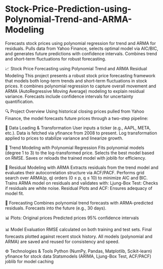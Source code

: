 # Stock-Price-Prediction-using-Polynomial-Trend-and-ARMA-Modeling
Forecasts stock prices using polynomial regression for trend and ARMA for residuals. Pulls data from Yahoo Finance, selects optimal model via AIC/BIC, and generates future predictions with confidence intervals. Combines trend and short-term fluctuations for robust forecasting.

📈 Stock Price Forecasting using Polynomial Trend and ARMA Residual Modeling
This project presents a robust stock price forecasting framework that models both long-term trends and short-term fluctuations in stock prices. It combines polynomial regression to capture overall movement and ARMA (AutoRegressive Moving Average) modeling to explain residual variance. Forecasts include confidence intervals for uncertainty quantification.

🔍 Project Overview
Using historical closing prices pulled from Yahoo Finance, the model forecasts future prices through a two-step pipeline:

🧹 Data Loading & Transformation
User inputs a ticker (e.g., AAPL, META, etc.).
Data is fetched via yfinance from 2008 to present.
Log transformation applied to prices to stabilize variance and linearize growth.

📐 Trend Modeling with Polynomial Regression
Fits polynomial models (degree 1 to 3) to the log-transformed price.
Selects the best model based on RMSE.
Saves or reloads the trained model with joblib for efficiency.

🔁 Residual Modeling with ARMA
Extracts residuals from the trend model and evaluates their autocorrelation structure via ACF/PACF.
Performs grid search over ARMA(p, q) orders (0 ≤ p, q ≤ 10) to minimize AIC and BIC.
Trains ARMA model on residuals and validates with:
Ljung-Box Test: Checks if residuals are white noise.
Residual Plots and ACF: Ensures adequacy of model fit.

🔮 Forecasting
Combines polynomial trend forecasts with ARMA-predicted residuals.
Forecasts into the future (e.g., 30 days).

📊 Plots:
Original prices
Predicted prices
95% confidence intervals

📊 Model Evaluation
RMSE calculated on both training and test sets.
Final forecasts plotted against recent stock history.
All models (polynomial and ARMA) are saved and reused for consistency and speed.

⚙️ Technologies & Tools
Python (NumPy, Pandas, Matplotlib, Scikit-learn)
yfinance for stock data
Statsmodels (ARIMA, Ljung-Box Test, ACF/PACF)
joblib for model caching

